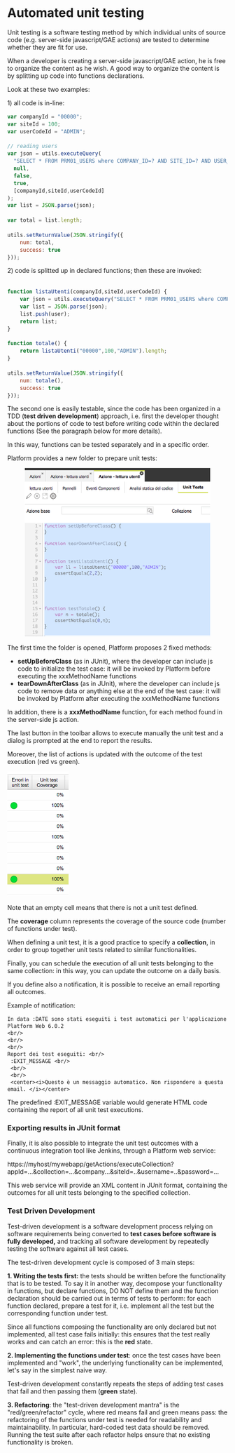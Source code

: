 # Automated unit testing

Unit testing is a software testing method by which individual units of source code (e.g. server-side javascript/GAE actions) are tested to determine whether they are fit for use.

When a developer is creating a server-side javascript/GAE action, he is free to organize the content as he wish. A good way to organize the content is by splitting up code into functions declarations.

Look at these two examples:

1\) all code is in-line:

```javascript
var companyId = "00000";
var siteId = 100;
var userCodeId = "ADMIN";

// reading users
var json = utils.executeQuery(
  "SELECT * FROM PRM01_USERS where COMPANY_ID=? AND SITE_ID=? AND USER_CODE_ID=?",
  null,
  false,
  true,
  [companyId,siteId,userCodeId]
);
var list = JSON.parse(json);

var total = list.length;

utils.setReturnValue(JSON.stringify({
    num: total,
    success: true
}));

```

2\) code is splitted up in declared functions; then these are invoked:

```javascript

function listaUtenti(companyId,siteId,userCodeId) {
    var json = utils.executeQuery("SELECT * FROM PRM01_USERS where COMPANY_ID=? AND SITE_ID=? AND USER_CODE_ID=?",null,false,true,[companyId,siteId,userCodeId]);
    var list = JSON.parse(json);
    list.push(user);
    return list;
}

function totale() {
    return listaUtenti("00000",100,"ADMIN").length;
}

utils.setReturnValue(JSON.stringify({
    num: totale(),
    success: true
}));

```

The second one is easily testable, since the code has been organized in a TDD (**test driven development**) approach, i.e. first the developer thought about the portions of code to test before writing code within the declared functions (See the paragraph below for more details).

In this way, functions can be tested separately and in a specific order.

Platform provides a new folder to prepare unit tests:

<figure><img src="../../.gitbook/assets/image (26).png" alt=""><figcaption></figcaption></figure>

The first time the folder is opened, Platform proposes 2 fixed methods:

* **setUpBeforeClass** (as in JUnit),  where the developer can include js code to initialize the test case: it will be invoked by Platform before executing the xxxMethodName functions
* **tearDownAfterClass** (as in JUnit),  where the developer can include js code to remove data or anything else at the end of the test case: it will be invoked by Platform after executing the xxxMethodName functions

In addition, there is a **xxxMethodName** function, for each method found in the server-side js action.

The last button in the toolbar allows to execute manually the unit test and a dialog is prompted at the end to report the results.

Moreover, the list of actions is updated with the outcome of the test execution (red vs green).

![](<../../.gitbook/assets/image (9).png>)

Note that an empty cell means that there is not a unit test defined.

The **coverage** column represents the coverage of the source code (number of functions under test).

When defining a unit test, it is a good practice to specify a **collection**, in order to group together unit tests related to similar functionalities.

Finally, you can schedule the execution of all unit tests belonging to the same collection: in this way, you can update the outcome on a daily basis.

If you define also a notification, it is possible to receive an email reporting all outcomes.

Example of notification:

```
In data :DATE sono stati eseguiti i test automatici per l'applicazione Platform Web 6.0.2 
<br/> 
<br/> 
<br/> 
Report dei test eseguiti: <br/>
 :EXIT_MESSAGE <br/> 
 <br/> 
 <br/> 
 <center><i>Questo è un messaggio automatico. Non rispondere a questa email. </i></center>

```

The predefined :EXIT\_MESSAGE variable would generate HTML code containing the report of all unit test executions.



### Exporting results in JUnit format

Finally, it is also possible to integrate the unit test outcomes with a continuous integration tool like Jenkins, through a Platform web service:

https://myhost/mywebapp/getActions/executeCollection?appId=...\&collection=...\&company...\&siteId=..\&username=..\&password=...

This web service will provide an XML content in JUnit format, containing the outcomes for all unit tests belonging to the specified collection.



### Test Driven Development

Test-driven development is a software development process relying on software requirements being converted to **test cases before software is fully developed,** and tracking all software development by repeatedly testing the software against all test cases.&#x20;

The test-driven development cycle is composed of 3 main steps:

**1. Writing the tests first:** the tests should be written before the functionality that is to be tested. To say it in another way, decompose your functionality in functions, but declare functions, DO NOT define them and the function declaration should be carried out in terms of tests to perform: for each function declared, prepare a test for it, i.e. implement all the test but the corresponding function under test.&#x20;

Since all functions composing the functionality are only declared but not implemented, all test case fails initially: this ensures that the test really works and can catch an error: this is the **red** state.

**2. Implementing the functions under test**: once the test cases have been implemented and "work", the underlying functionality can be implemented, let's say in the simplest naive way.&#x20;

Test-driven development constantly repeats the steps of adding test cases that fail and then passing them (**green** state).

**3. Refactoring**: the "test-driven development mantra" is the "red/green/refactor" cycle, where red means fail and green means pass: the refactoring of the functions under test is needed for readability and maintainability. In particular, hard-coded test data should be removed. Running the test suite after each refactor helps ensure that no existing functionality is broken.
